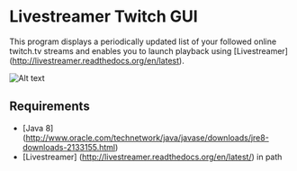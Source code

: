 Livestreamer Twitch GUI
=======================

This program displays a periodically updated list of your followed online twitch.tv streams and enables you to launch playback using [Livestreamer] (http://livestreamer.readthedocs.org/en/latest).

![Alt text](https://raw.github.com/squalloser/livestreamer-twitch-gui/screenshots/twitch-gui-v1.png)


Requirements
------
- [Java 8] (http://www.oracle.com/technetwork/java/javase/downloads/jre8-downloads-2133155.html)
- [Livestreamer] (http://livestreamer.readthedocs.org/en/latest/) in path

